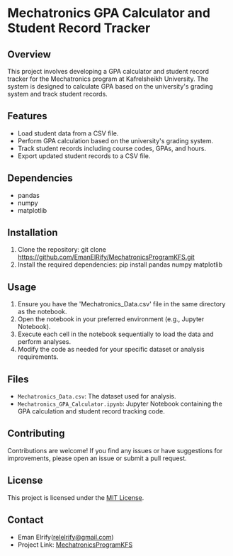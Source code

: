 # Mechatronics GPA Calculator and Student Record Tracker

## Overview
This project involves developing a GPA calculator and student record tracker for the Mechatronics program at Kafrelsheikh University. The system is designed to calculate GPA based on the university's grading system and track student records.

## Features
- Load student data from a CSV file.
- Perform GPA calculation based on the university's grading system.
- Track student records including course codes, GPAs, and hours.
- Export updated student records to a CSV file.

## Dependencies
- pandas
- numpy
- matplotlib

## Installation
1. Clone the repository:
git clone https://github.com/EmanElRify/MechatronicsProgramKFS.git
2. Install the required dependencies:
pip install pandas numpy matplotlib


## Usage
1. Ensure you have the 'Mechatronics_Data.csv' file in the same directory as the notebook.
2. Open the notebook in your preferred environment (e.g., Jupyter Notebook).
3. Execute each cell in the notebook sequentially to load the data and perform analyses.
4. Modify the code as needed for your specific dataset or analysis requirements.

## Files
- `Mechatronics_Data.csv`: The dataset used for analysis.
- `Mechatronics_GPA_Calculator.ipynb`: Jupyter Notebook containing the GPA calculation and student record tracking code.

## Contributing
Contributions are welcome! If you find any issues or have suggestions for improvements, please open an issue or submit a pull request.

## License
This project is licensed under the [MIT License](LICENSE).

## Contact
- Eman Elrify(relelrify@gmail.com)
- Project Link: [MechatronicsProgramKFS](https://github.com/EmanElRify/MechatronicsProgramKFS)


